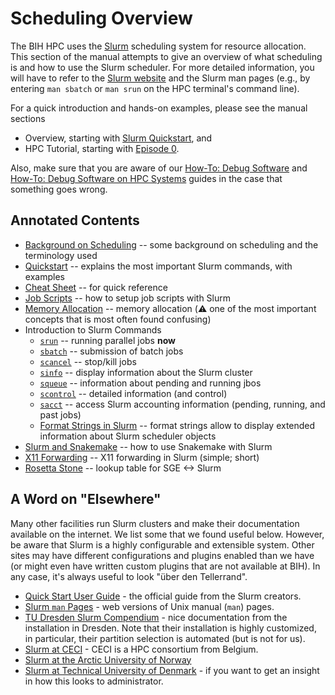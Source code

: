# Scheduling Overview
The BIH HPC uses the [Slurm](https://slurm.schedmd.com/overview.html) scheduling system for resource allocation.
This section of the manual attempts to give an overview of what scheduling is and how to use the Slurm scheduler.
For more detailed information, you will have to refer to the [Slurm website](https://slurm.schedmd.com/overview.html) and the Slurm man pages (e.g., by entering `man sbatch` or `man srun` on the HPC terminal's command line).

For a quick introduction and hands-on examples, please see the manual sections

- Overview, starting with [Slurm Quickstart](./quickstart.md), and
- HPC Tutorial, starting with [Episode 0](../hpc-tutorial/episode-0.md).

Also, make sure that you are aware of our [How-To: Debug Software](../how-to/misc/debug-software.md) and [How-To: Debug Software on HPC Systems](../how-to/misc/debug-at-hpc.md) guides in the case that something goes wrong.

## Annotated Contents

- [Background on Scheduling](background.md) -- some background on scheduling and the terminology used
- [Quickstart](quickstart.md) -- explains the most important Slurm commands, with examples
- [Cheat Sheet](cheat-sheet.md) -- for quick reference
- [Job Scripts](job-scripts.md) -- how to setup job scripts with Slurm
- [Memory Allocation](memory-allocation.md) -- memory allocation (:warning: one of the most important concepts that is most often found confusing)
- Introduction to Slurm Commands
    - [`srun`](commands-srun.md) -- running parallel jobs **now**
    - [`sbatch`](commands-sbatch.md) -- submission of batch jobs
    - [`scancel`](commands-scancel.md) -- stop/kill jobs
    - [`sinfo`](commands-sinfo.md) -- display information about the Slurm cluster
    - [`squeue`](commands-squeue.md) -- information about pending and running jbos
    - [`scontrol`](commands-scontrol.md) -- detailed information (and control)
    - [`sacct`](commands-sacct.md) -- access Slurm accounting information (pending, running, and past jobs)
    - [Format Strings in Slurm](format-strings.md) -- format strings allow to display extended information about Slurm scheduler objects
- [Slurm and Snakemake](snakemake.md) -- how to use Snakemake with Slurm
- [X11 Forwarding](x11.md) -- X11 forwarding in Slurm (simple; short)
- [Rosetta Stone](rosetta-stone.md) -- lookup table for SGE <-> Slurm

## A Word on "Elsewhere"
Many other facilities run Slurm clusters and make their documentation available on the internet. We list some that we found useful below.
However, be aware that Slurm is a highly configurable and extensible system.
Other sites may have different configurations and plugins enabled than we have (or might even have written custom plugins that are not available at BIH).
In any case, it's always useful to look "über den Tellerrand".

- [Quick Start User Guide](https://slurm.schedmd.com/quickstart.html) - the official guide from the Slurm creators.
- [Slurm `man` Pages](https://slurm.schedmd.com/man_index.html) - web versions of Unix manual (`man`) pages.
- [TU Dresden Slurm Compendium](https://doc.zih.tu-dresden.de/hpc-wiki/bin/view/Compendium/Slurm) - nice documentation from the installation in Dresden.
  Note that their installation is highly customized, in particular, their partition selection is automated (but is not for us).
- [Slurm at CECI](https://support.ceci-hpc.be/doc/_contents/QuickStart/SubmittingJobs/SlurmTutorial.html) - CECI is a HPC consortium from Belgium.
- [Slurm at the Arctic University of Norway](https://hpc-uit.readthedocs.io/en/latest/jobs/examples.html)
- [Slurm at Technical University of Denmark](https://wiki.fysik.dtu.dk/niflheim/SLURM) - if you want to get an insight in how this looks to administrator.
